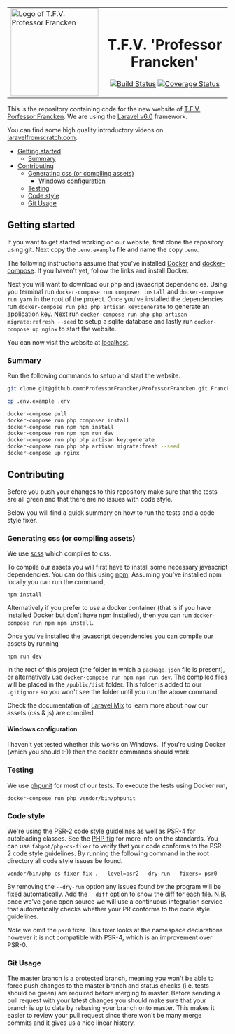 |                                                                                                                                                                                                             |                                                                                                                                                                                                                                                                                                                                                                                                                 |
| ----------------------------------------------------------------------------------------------------------------------------------------------------------------------------------------------------------- | :-------------------------------------------------------------------------------------------------------------------------------------------------------------------------------------------------------------------------------------------------------------------------------------------------------------------------------------------------------------------------------------------------------------: |
| <a href="https://professorfrancken.nl"><img width="200px" alt="Logo of T.F.V. Professor Francken" src="https://github.com/ProfessorFrancken/ProfessorFrancken/blob/master/public/images/LOGO_KAAL.png"></a> | <h1>T.F.V. 'Professor Francken'</h1> [![Build Status](http://github.scriptcie.nl/api/badges/ProfessorFrancken/ProfessorFrancken/status.svg)](http://github.scriptcie.nl/ProfessorFrancken/ProfessorFrancken) [![Coverage Status](https://coveralls.io/repos/github/ProfessorFrancken/ProfessorFrancken/badge.svg?branch=master)](https://coveralls.io/github/ProfessorFrancken/ProfessorFrancken?branch=master) |

This is the repository containing code for the new website of
[T.F.V. Porfessor Francken](http://professorfrancken.nl/).
We are using the [Laravel v6.0](http://laravel.com/docs/6.0) framework.

You can find some high quality introductory videos on
[laravelfromscratch.com](laravelfromscratch.com).

-   [Getting started](#getting-started)
    -   [Summary](#summary)
-   [Contributing](#contributing)
    -   [Generating css (or compiling assets)](#generating-css-or-compiling-assets)
        -   [Windows configuration](#windows-configuration)
    -   [Testing](#testing)
    -   [Code style](#code-style)
    -   [Git Usage](#git-usage)

## Getting started

If you want to get started working on our website, first clone the repository
using git. Next copy the `.env.example` file and name the copy `.env`.

The following instructions assume that you've
installed [Docker](https://www.docker.com/products/docker#/linux)
and [docker-compose](https://docs.docker.com/compose/install/).
If you haven't yet, follow the links and install Docker.

Next you will want to download our php and javascript dependencies. Using you
terminal run `docker-compose run composer install` and `docker-compose run yarn`
in the root of the project.
Once you've installed the dependencies run `docker-compose run php php artisan key:generate` to generate an application key.
Next run `docker-compose run php php artisan migrate:refresh --seed` to setup a
sqlite database and lastly run `docker-compose up nginx` to start the website.

You can now visit the website at [localhost](http://localhost).

### Summary

Run the following commands to setup and start the website.

```sh
git clone git@github.com:ProfessorFrancken/ProfessorFrancken.git Francken && cd Francken

cp .env.example .env

docker-compose pull
docker-compose run php composer install
docker-compose run npm npm install
docker-compose run npm npm run dev
docker-compose run php php artisan key:generate
docker-compose run php php artisan migrate:fresh --seed
docker-compose up nginx
```

## Contributing

Before you push your changes to this repository make sure that the tests are all
green and that there are no issues with code style.

Below you will find a quick summary on how to run the tests and a code style
fixer.

### Generating css (or compiling assets)

We use [scss](http://sass-lang.com/) which compiles to css.

To compile our assets you will first have to install some necessary javascript
dependencies. You can do this using [npm](npmjs.com).
Assuming you've installed npm locally you can run the command,

```
npm install
```

Alternatively if you prefer to use a docker container (that is if you have
installed Docker but don't have npm installed), then you can run
`docker-compose run npm npm install`.

Once you've installed the javascript dependencies you can compile our assets by
running

```
npm run dev
```

in the root of this project (the folder in which a `package.json` file is
present), or alternatively use `docker-compose run npm npm run dev`.
The compiled files will be placed in the `/public/dist` folder. This folder is
added to our `.gitignore` so you won't see the folder until you run the above
command.

Check the documentation
of [Laravel Mix](https://laravel.com/docs/5.4/mix#introduction) to learn more
about how our assets (css & js) are compiled.

#### Windows configuration

I haven't yet tested whether this works on Windows.. If you're using Docker
(which you should :-)) then the docker commands should work.

### Testing

We use [phpunit](https://phpunit.de/) for most of our tests. To execute the
tests using Docker run,

```
docker-compose run php vendor/bin/phpunit
```

### Code style

We're using the PSR-2 code style guidelines as well as PSR-4 for autoloading classes.
See the [PHP-fig](http://www.php-fig.org/psr/) for more info on the standards.
You can use `fabpot/php-cs-fixer` to verify that your code conforms to the PSR-2
code style guidelines. By running the following command in the root directory
all code style issues be found.

```
vendor/bin/php-cs-fixer fix . --level=psr2 --dry-run --fixers=-psr0
```

By removing the `--dry-run` option any issues found by the program will be fixed
automatically. Add the `--diff` option to show the diff for each file.
N.B. once we've gone open source we will use a continuous integration service
that automatically checks whether your PR conforms to the code style guidelines.

_Note_ we omit the `psr0` fixer. This fixer looks at the namespace declarations
however it is not compatible with PSR-4, which is an improvement over PSR-0.

### Git Usage

The master branch is a protected branch, meaning you won't be able to force push changes to the master branch and status checks (i.e. tests should be green) are required before merging to master.
Before sending a pull request with your latest changes you should make sure that your branch is up to date by rebasing your branch onto master.
This makes it easier to review your pull request since there won't be many merge commits and it gives us a nice linear history.
